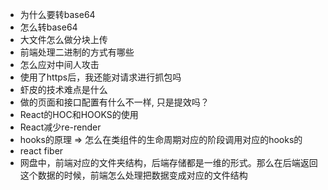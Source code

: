 - 为什么要转base64
- 怎么转base64
- 大文件怎么做分块上传
- 前端处理二进制的方式有哪些
- 怎么应对中间人攻击
- 使用了https后，我还能对请求进行抓包吗
- 虾皮的技术难点是什么
- 做的页面和接口配置有什么不一样, 只是提效吗？
- React的HOC和HOOKS的使用
- React减少re-render
- hooks的原理 => 怎么在类组件的生命周期对应的阶段调用对应的hooks的
- react fiber
- 网盘中，前端对应的文件夹结构，后端存储都是一维的形式。那么在后端返回这个数据的时候，前端怎么处理把数据变成对应的文件结构